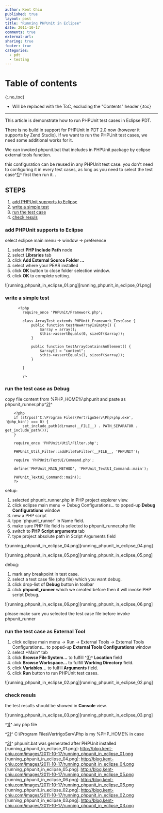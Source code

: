 ```yaml
---
author: Kent Chiu
published: true
layout: post
title: "Running PHPUnit in Eclipse"
date: 2011-10-17
comments: true
external-url:
sharing: true
footer: true
categories:
  - pdt
  - testing
---
```



# Table of contents
{:.no_toc}

* Will be replaced with the ToC, excluding the "Contents" header
{:toc}

----------------------------------------------------------------



This article is demonstrate how to run PHPUnit test cases in Eclipse
PDT.

There is no build in support for PHPUnit in PDT 2.0 now (however it
supports by Zend Studio). If we want to run the PHPUnit test cases, we
need some additional works for it.

We can invoked phpunit.bat that includes in PHPUnit package by eclipse
external tools function.

this configuration can be reused in any PHPUnit test case. you don't
need to configuring it in every test cases, as long as you need to
select the test case^[1)](#fn__1)^ first then run it. .

STEPS
-----

1.  [add PHPUnit supports to
    Eclipse](#add_phpunit_supports_to_eclipse "php:running_phpunit_in_eclipse ↵")
2.  [write a simple
    test](#write_a_simple_test "php:running_phpunit_in_eclipse ↵")
3.  [run the test
    case](#run_the_test_case "php:running_phpunit_in_eclipse ↵")
4.  [check resuls](#check_resuls "php:running_phpunit_in_eclipse ↵")

### add PHPUnit supports to Eclipse

select eclipse main menu → window → preference

1.  select **PHP Include Path** node
2.  select **Libraries** tab
3.  click **Add External Source Folder …**
4.  select where your PEAR installed
5.  click **OK** button to close folder selection window.
6.  click **OK** to complete setting.

![running_phpunit_in_eclipse_01.png][running_phpunit_in_eclipse_01.png]

### write a simple test



```
      <?php
        require_once 'PHPUnit/Framework.php';
     
        class ArrayTest extends PHPUnit_Framework_TestCase {
            public function testNewArrayIsEmpty() {
                $array = array();
                $this->assertEquals(0, sizeOf($array));
            }
     
            public function testArrayContainsAnElement() {
                $array[] = "content";
                $this->assertEquals(1, sizeof($array));
            }
     
        }
     
        ?>

```

### run the test case as Debug

copy file content from %PHP\_HOME%\\phpunit and paste as
phpunit\_runner.php^[2)](#fn__2)^



```
    <?php
    if (strpos('C:\Program Files\VertrigoServ\Php\php.exe', '@php_bin') === 0) {
        set_include_path(dirname(__FILE__) . PATH_SEPARATOR . get_include_path());
    }
     
    require_once 'PHPUnit/Util/Filter.php';
     
    PHPUnit_Util_Filter::addFileToFilter(__FILE__, 'PHPUNIT');
     
    require 'PHPUnit/TextUI/Command.php';
     
    define('PHPUnit_MAIN_METHOD', 'PHPUnit_TextUI_Command::main');
     
    PHPUnit_TextUI_Command::main();
    ?>

```

setup:

1.  selected phpunit\_runner.php in PHP project explorer view.
2.  click eclipse main menu → Debug Configurations… to poped-up **Debug
    Configurations** window
3.  new a PHP script
4.  type 'phpunit\_runner' in Name field.
5.  make sure PHP file field is selected to phpunit\_runner.php file
6.  switch to **PHP Script arguments** tab
7.  type project absolute path in Script Arguments field

![running_phpunit_in_eclipse_04.png][running_phpunit_in_eclipse_04.png]

![running_phpunit_in_eclipse_05.png][running_phpunit_in_eclipse_05.png]

debug:

1.  mark any breakpoint in test case.
2.  select a test case file (php file) which you want debug.
3.  click drop-list of **Debug** button in toolbar
4.  click **phpunit\_runner** which we created before then it will
    invoke PHP script Debug.

![running_phpunit_in_eclipse_06.png][running_phpunit_in_eclipse_06.png]

please make sure you selected the test case file before invoke
phpunit\_runner

### run the test case as External Tool

1.  click eclipse main menu → Run → External Tools → External Tools
    Configurations… to poped-up **External Tools Configurations** window
2.  select \*Main\* tab
3.  click **Browse File System…** to fulfill ^[3)](#fn__3)^ **Location**
    field
4.  click **Browse Workspace…** to fulfill **Working Directory** field.
5.  click **Variables…** to fulfill **Arguments** field.
6.  click **Run** button to run PHPUnit test cases.

![running_phpunit_in_eclipse_02.png][running_phpunit_in_eclipse_02.png]

### check resuls

the test results should be showed in **Console** view.

![running_phpunit_in_eclipse_03.png][running_phpunit_in_eclipse_03.png]




^[1)](#fnt__1)^ any php file

^[2)](#fnt__2)^ C:\\Program Files\\VertrigoServ\\Php is my %PHP\_HOME%
in case

^[3)](#fnt__3)^ phpunit.bat was gernerated after PHPUnit installed
[running_phpunit_in_eclipse_01.png]: http://blog.kent-chiu.com/images/2011-10-17/running_phpunit_in_eclipse_01.png
[running_phpunit_in_eclipse_04.png]: http://blog.kent-chiu.com/images/2011-10-17/running_phpunit_in_eclipse_04.png
[running_phpunit_in_eclipse_05.png]: http://blog.kent-chiu.com/images/2011-10-17/running_phpunit_in_eclipse_05.png
[running_phpunit_in_eclipse_06.png]: http://blog.kent-chiu.com/images/2011-10-17/running_phpunit_in_eclipse_06.png
[running_phpunit_in_eclipse_02.png]: http://blog.kent-chiu.com/images/2011-10-17/running_phpunit_in_eclipse_02.png
[running_phpunit_in_eclipse_03.png]: http://blog.kent-chiu.com/images/2011-10-17/running_phpunit_in_eclipse_03.png
